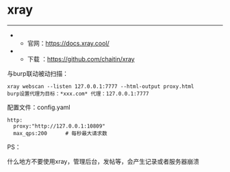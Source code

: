 # xray

---

- - 官网：https://docs.xray.cool/
- - 下载 ：https://github.com/chaitin/xray

与burp联动被动扫描：
```
xray webscan --listen 127.0.0.1:7777 --html-output proxy.html
burp设置代理为目标：*xxx.com* 代理：127.0.0.1:7777
```

配置文件：config.yaml

```
http:
  proxy:"http://127.0.0.1:10809"
  max_qps:200      # 每秒最大请求数
```





PS：

什么地方不要使用xray，管理后台，发帖等，会产生记录或者服务器崩溃